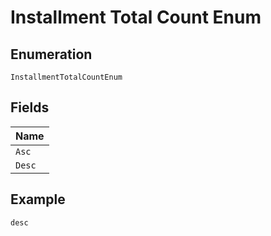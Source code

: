 
# Installment Total Count Enum

## Enumeration

`InstallmentTotalCountEnum`

## Fields

| Name |
|  --- |
| `Asc` |
| `Desc` |

## Example

```
desc
```

